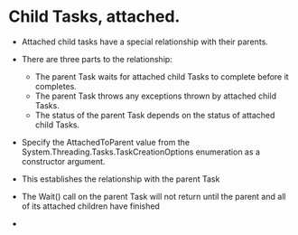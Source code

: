 
# Child Tasks, attached.

- Attached child tasks have a special relationship with their parents. 
- There are three parts to the relationship:
  - The parent Task waits for attached child Tasks to complete before it completes.
  - The parent Task throws any exceptions thrown by attached child Tasks.
  - The status of the parent Task depends on the status of attached child Tasks.

- Specify the AttachedToParent value from the System.Threading.Tasks.TaskCreationOptions enumeration as a constructor argument. 
- This establishes the relationship with the parent Task
- The Wait() call on the parent Task will not return until the parent and all of its attached children have finished
- 